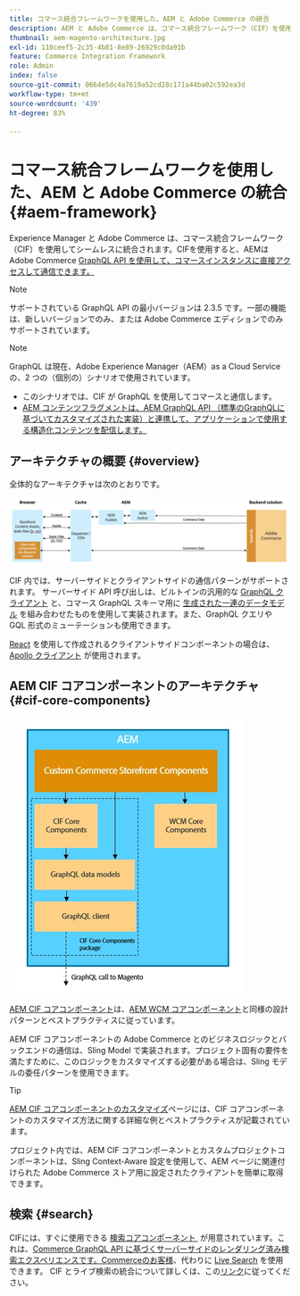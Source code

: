 ```yaml
---
title: コマース統合フレームワークを使用した、AEM と Adobe Commerce の統合
description: AEM と Adobe Commerce は、コマース統合フレームワーク（CIF）を使用してシームレスに統合されます。CIF を使用すると、AEM は Adobe Commerce インスタンスにアクセスし、GraphQL を介して Adobe Commerce と通信できます。また、AEM オーサーは、製品とカテゴリの選択機能と製品コンソールを使用して、Adobe Commerce からオンデマンドで取得した製品とカテゴリデータを参照できます。さらに、CIF には標準搭載のストアフロントが用意されており、コマースプロジェクトの迅速化に役立ちます。
thumbnail: aem-magento-architecture.jpg
exl-id: 110ceef5-2c35-4b81-8e89-26929c0da91b
feature: Commerce Integration Framework
role: Admin
index: false
source-git-commit: 0664e5dc4a7619a52cd28c171a44ba02c592ea3d
workflow-type: tm+mt
source-wordcount: '439'
ht-degree: 83%

---
```



# コマース統合フレームワークを使用した、AEM と Adobe Commerce の統合 {#aem-framework}

Experience Manager と Adobe Commerce は、コマース統合フレームワーク（CIF）を使用してシームレスに統合されます。CIFを使用すると、AEMはAdobe Commerce [GraphQL API を使用して、コマースインスタンスに直接アクセスして通信できます。](https://devdocs.magento.com/guides/v2.4/graphql/)

>[!NOTE]
>
> サポートされている GraphQL API の最小バージョンは 2.3.5 です。一部の機能は、新しいバージョンでのみ、または Adobe Commerce エディションでのみサポートされています。

>[!NOTE]
>
>GraphQL は現在、Adobe Experience Manager（AEM）as a Cloud Service の、2 つの（個別の）シナリオで使用されています。
>
>* このシナリオでは、CIF が GraphQL を使用してコマースと通信します。
>* [AEM コンテンツフラグメントは、AEM GraphQL API （標準のGraphQLに基づいてカスタマイズされた実装）と連携して、アプリケーションで使用する構造化コンテンツを配信します。](/help/headless/graphql-api/content-fragments.md)

## アーキテクチャの概要 {#overview}

全体的なアーキテクチャは次のとおりです。

![CIF アーキテクチャの概要](../assets/AEM_Magento_Architecture.png)

CIF 内では、サーバーサイドとクライアントサイドの通信パターンがサポートされます。
サーバーサイド API 呼び出しは、ビルトインの汎用的な [GraphQL クライアント](https://github.com/adobe/commerce-cif-graphql-client) と、コマース GraphQL スキーマ用に [生成された一連のデータモデル](https://github.com/adobe/commerce-cif-magento-graphql) を組み合わせたものを使用して実装されます。また、GraphQL クエリや GQL 形式のミューテーションも使用できます。

[React](https://reactjs.org/) を使用して作成されるクライアントサイドコンポーネントの場合は、[Apollo クライアント](https://www.apollographql.com/docs/react/) が使用されます。

## AEM CIF コアコンポーネントのアーキテクチャ {#cif-core-components}

![AEM CIF コアコンポーネントのアーキテクチャ](../assets/cif-component-architecture.jpg)

[AEM CIF コアコンポーネント](https://github.com/adobe/aem-core-cif-components)は、[AEM WCM コアコンポーネント](https://github.com/adobe/aem-core-wcm-components)と同様の設計パターンとベストプラクティスに従っています。

AEM CIF コアコンポーネントの Adobe Commerce とのビジネスロジックとバックエンドの通信は、Sling Model で実装されます。プロジェクト固有の要件を満たすために、このロジックをカスタマイズする必要がある場合は、Sling モデルの委任パターンを使用できます。

>[!TIP]
>
>[AEM CIF コアコンポーネントのカスタマイズ](/help/commerce-cloud/cif-storefront/customizing/customize-cif-components.md)ページには、CIF コアコンポーネントのカスタマイズ方法に関する詳細な例とベストプラクティスが記載されています。

プロジェクト内では、AEM CIF コアコンポーネントとカスタムプロジェクトコンポーネントは、Sling Context-Aware 設定を使用して、AEM ページに関連付けられた Adobe Commerce ストア用に設定されたクライアントを簡単に取得できます。

## 検索 {#search}

CIFには、すぐに使用できる [&#x200B; 検索コアコンポーネント &#x200B;](https://www.aemcomponents.dev/content/core-components-examples/library/commerce/search.html) が用意されています。これは、[Commerce GraphQL API に基づくサーバーサイドのレンダリング済み検索エクスペリエンスです。Commerceのお客様 &#x200B;](https://developer.adobe.com/commerce/webapi/graphql/)、代わりに [Live Search](https://experienceleague.adobe.com/docs/commerce-merchant-services/live-search/guide-overview.html?lang=ja) を使用できます。 CIF とライブ検索の統合について詳しくは、この[リンク](/help/commerce-cloud/cif-storefront/integrating/live-search-plp.md)に従ってください。
